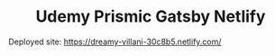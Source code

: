 
<h1 align="center">
  Udemy Prismic Gatsby Netlify
</h1>

Deployed site: https://dreamy-villani-30c8b5.netlify.com/